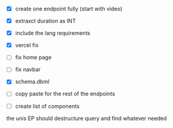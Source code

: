 - [x] create one endpoint fully (start with video) 
- [x] extraxct duration as INT 
- [x] include the lang requirements
- [x] vercel fix
- [ ] fix home page 
- [ ] fix navbar 
- [x] schema.dbml 
- [ ] copy paste for the rest of the endpoints
- [ ] create list of components


the unis EP should destructure query and find whatever needed